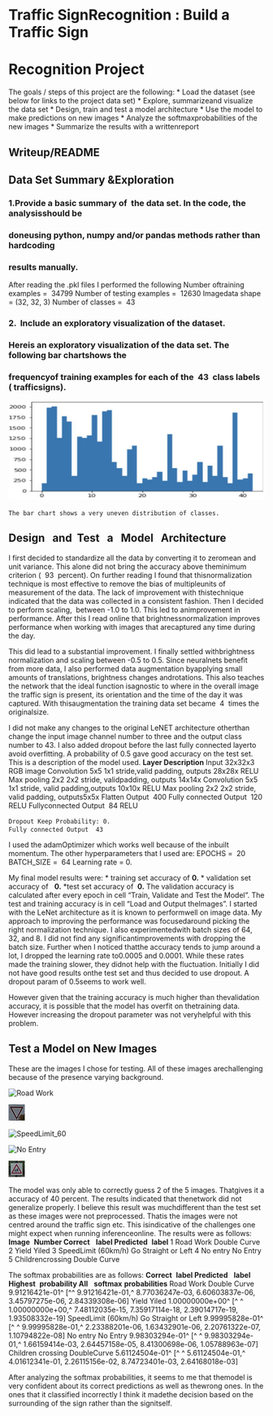 # Traffic​ ​Sign​ ​Recognition​ ​:​ ​Build​ ​a​ ​Traffic​ ​Sign

# Recognition​ ​Project

The​ ​goals​ ​/​ ​steps​ ​of​ ​this​ ​project​ ​are​ ​the​ ​following:
*​ ​Load​ ​the​ ​data​ ​set​ ​(see​ ​below​ ​for​ ​links​ ​to​ ​the​ ​project​ ​data​ ​set)
*​ ​Explore,​ ​summarize​ ​and​ ​visualize​ ​the​ ​data​ ​set
*​ ​Design,​ ​train​ ​and​ ​test​ ​a​ ​model​ ​architecture
*​ ​Use​ ​the​ ​model​ ​to​ ​make​ ​predictions​ ​on​ ​new​ ​images
*​ ​Analyze​ ​the​ ​softmax​ ​probabilities​ ​of​ ​the​ ​new​ ​images
*​ ​Summarize​ ​the​ ​results​ ​with​ ​a​ ​written​ ​report

## Writeup/README

## Data ​Set ​Summary ​& ​Exploration

### 1. ​Provide ​a ​basic ​summary ​of ​ the ​data ​set. ​In the ​code, ​the ​analysis ​should ​be

### done ​using ​python, ​numpy ​and/or ​pandas ​methods ​rather than hardcoding

### results ​manually.

After​ ​reading​ ​the​ ​.pkl​ ​files​ ​I​ ​performed​ ​the​ ​following
Number​ ​of​ ​training​ ​examples​ ​=​ ​ 34799
Number​ ​of​ ​testing​ ​examples​ ​=​ ​ 12630
Image​ ​data​ ​shape​ ​=​ ​(32,​ ​32,​ ​3)
Number​ ​of​ ​classes​ ​=​ ​ 43

### 2. ​ ​ Include ​an ​exploratory ​visualization ​of ​the ​dataset.

### Here​ ​is​ ​an​ ​exploratory​ ​visualization​ ​of​ ​the​ ​data​ ​set.​ ​The​ ​following​ ​bar​ ​chart​ ​shows​ ​the

### frequency​ ​of​ ​training​ ​examples​ ​for​ ​each​ ​of​ ​the​ ​ 43 ​ ​class​ ​labels​ ​(​ ​traffic​ ​signs).

![Bar Chart](test_images/data_vizualization.png)
```
The​ ​bar​ ​chart​ ​shows​ ​a​ ​very​ ​uneven​ ​distribution​ ​of​ ​classes.
```

## Design ​ ​ and ​ ​ Test ​ ​ a ​ ​ Model ​ ​ Architecture

I​ ​first​ ​decided​ ​to​ ​standardize​ ​all​ ​the​ ​data​ ​by​ ​converting​ ​it​ ​to​ ​zero​ ​mean​ ​and​ ​unit​ ​variance.​ ​This
alone​ ​did​ ​not​ ​bring​ ​the​ ​accuracy​ ​above​ ​the​ ​minimum​ ​criterion​ ​(​ ​ 93 ​ ​percent).​ ​On​ ​further​ ​reading​ ​I
found​ ​that​ ​this​ ​normalization​ ​technique​ ​is​ ​most​ ​effective​ ​to​ ​remove​ ​the​ ​bias​ ​of​ ​multiple​ ​units​ ​of
measurement​ ​of​ ​the​ ​data.​ ​The​ ​lack​ ​of​ ​improvement​ ​with​ ​this​ ​technique​ ​indicated​ ​that​ ​the​ ​data
was​ ​collected​ ​in​ ​a​ ​consistent​ ​fashion.
Then​ ​I​ ​decided​ ​to​ ​perform​ ​scaling,​ ​​ ​between​ ​-1.0​ ​to​ ​1.0.​ ​This​ ​led​ ​to​ ​an​ ​improvement​ ​in
performance.
After​ ​this​ ​I​ ​read​ ​online​ ​that​ ​brightness​ ​normalization​ ​improves​ ​performance​ ​when​ ​working​ ​with
images​ ​that​ ​are​ ​captured​ ​any​ ​time​ ​during​ ​the​ ​day.

This​ ​did​ ​lead​ ​to​ ​a​ ​substantial​ ​improvement.​ ​I​ ​finally​ ​settled​ ​with​ ​brightness​ ​normalization​ ​and
scaling​ ​between​ ​-0.5​ ​to​ ​0.5.
Since​ ​neural​ ​nets​ ​benefit​ ​from​ ​more​ ​data,​ ​I​ ​also​ ​performed​ ​data​ ​augmentation​ ​by​ ​applying​ ​small
amounts​ ​of​ ​translations,​ ​brightness​ ​changes​ ​and​ ​rotations.​ ​This​ ​also​ ​teaches​ ​the​ ​network​ ​that
the​ ​ideal​ ​function​ ​is​ ​agnostic​ ​to​ ​where​ ​in​ ​the​ ​overall​ ​image​ ​the​ ​traffic​ ​sign​ ​is​ ​present,​ ​its
orientation​ ​and​ ​the​ ​time​ ​of​ ​the​ ​day​ ​it​ ​was​ ​captured.
With​ ​this​ ​augmentation​ ​the​ ​training​ ​data​ ​set​ ​became​ ​ 4 ​ ​times​ ​the​ ​original​ ​size.

I​ ​did​ ​not​ ​make​ ​any​ ​changes​ ​to​ ​the​ ​original​ ​LeNET​ ​architecture​ ​other​ ​than​ ​change​ ​the​ ​input
image​ ​channel​ ​number​ ​to​ ​three​ ​and​ ​the​ ​output​ ​class​ ​number​ ​to​ ​43.​ ​I​ ​also​ ​added​ ​dropout​ ​before
the​ ​last​ ​fully​ ​connected​ ​layer​ ​to​ ​avoid​ ​overfitting.​ ​A​ ​probability​ ​of​ ​0.5​ ​gave​ ​good​ ​accuracy​ ​on​ ​the
test​ ​set.
This​ ​is​ ​a​ ​description​ ​of​ ​the​ ​model​ ​used.
    **Layer Description**
    Input 32x32x3​ ​RGB​ ​image
    Convolution​ ​5x5 1x1​ ​stride,​ ​valid​ ​padding,​ ​outputs​ ​28x28x
    RELU
    Max​ ​pooling​ ​2x2 2x2​ ​stride,​ ​valid​ ​padding,​ ​outputs​ ​14x14x
    Convolution​ ​5x5 1x1​ ​stride,​ ​valid​ ​padding,​ ​outputs​ ​10x10x
    RELU
    Max​ ​pooling​ ​2x2 2x2​ ​stride,​ ​valid​ ​padding,​ ​outputs​ ​5x5x
    Flatten Output​ ​ 400
    Fully​ ​connected Output​ ​ 120
    RELU
    Fully​ ​connected Output​ ​ 84
    RELU

```
Dropout Keep​ ​Probability:​ ​0.
Fully​ ​connected Output​ ​ 43
```

I​ ​used​ ​the​ ​adamOptimizer​ ​which​ ​works​ ​well​ ​because​ ​of​ ​the​ ​inbuilt​ ​momentum.
The​ ​other​ ​hyperparameters​ ​that​ ​I​ ​used​ ​are:
EPOCHS​ ​=​ ​ 20
BATCH_SIZE​ ​=​ ​ 64
Learning​ ​rate​ ​=​ ​0.

My​ ​final​ ​model​ ​results​ ​were:
*​ ​training​ ​set​ ​accuracy​ ​of​ ​​ **0.**
*​ ​validation​ ​set​ ​accuracy​ ​of​ ​​ ​​ **0.**
*​ ​test​ ​set​ ​accuracy​ ​of​ ​​ **0.**
The​ ​validation​ ​accuracy​ ​is​ ​calculated​ ​after​ ​every​ ​epoch​ ​in​ ​cell​ ​“Train,​ ​Validate​ ​and​ ​Test​ ​the
Model”.
The​ ​test​ ​and​ ​training​ ​accuracy​ ​is​ ​in​ ​cell​ ​“Load​ ​and​ ​Output​ ​the​ ​Images”.
I​ ​started​ ​with​ ​the​ ​LeNet​ ​architecture​ ​as​ ​it​ ​is​ ​known​ ​to​ ​perform​ ​well​ ​on​ ​image​ ​data.
My​ ​approach​ ​to​ ​improving​ ​the​ ​performance​ ​was​ ​focused​ ​around​ ​picking​ ​the​ ​right​ ​normalization
technique.
I​ ​also​ ​experimented​ ​with​ ​batch​ ​sizes​ ​of​ ​64,​ ​32,​ ​and​ ​8.​ ​I​ ​did​ ​not​ ​find​ ​any​ ​significant​ ​improvements
with​ ​dropping​ ​the​ ​batch​ ​size.
Further​ ​when​ ​I​ ​noticed​ ​that​ ​the​ ​accuracy​ ​tends​ ​to​ ​jump​ ​around​ ​a​ ​lot,​ ​I​ ​dropped​ ​the​ ​learning​ ​rate
to​ ​0.0005​ ​and​ ​0.0001.​ ​While​ ​these​ ​rates​ ​made​ ​the​ ​training​ ​slower,​ ​they​ ​did​ ​not​ ​help​ ​with​ ​the
fluctuation.
Initially​ ​I​ ​did​ ​not​ ​have​ ​good​ ​results​ ​on​ ​the​ ​test​ ​set​ ​and​ ​thus​ ​decided​ ​to​ ​use​ ​dropout.​ ​A​ ​dropout
param​ ​of​ ​0.5​ ​seems​ ​to​ ​work​ ​well.


However​ ​given​ ​that​ ​the​ ​training​ ​accuracy​ ​is​ ​much​ ​higher​ ​than​ ​the​ ​validation​ ​accuracy,​ ​it​ ​is
possible​ ​that​ ​the​ ​model​ ​has​ ​overfit​ ​on​ ​the​ ​training​ ​data.​ ​However​ ​increasing​ ​the​ ​dropout
parameter​ ​was​ ​not​ ​very​ ​helpful​ ​with​ ​this​ ​problem.

## Test ​a ​Model ​on ​New ​Images

These​ ​are​ ​the​ ​images​ ​I​ ​chose​ ​for​ ​testing.​ ​All​ ​of​ ​these​ ​images​ ​are​ ​challenging​ ​because​ ​of​ ​the
presence​ ​varying​ ​background.

![Road Work](test_images/RoadWork.png)

![Yield](test_images/yield.png)

![SpeedLimit_60](test_images/SpeedLimit_60.png)

![No Entry](test_images/no_entry.png)

![Children](test_images/children.png)

The​ ​model​ ​was​ ​only​ ​able​ ​to​ ​correctly​ ​guess​ ​2 ​​of​ ​the​ ​5 ​​images.​ ​That​ ​gives​ ​it​ ​a​ ​accuracy​ ​of​ ​40
percent.​ ​The​ ​results​ ​indicated​ ​that​ ​the​ ​network​ ​did​ ​not​ ​generalize​ ​properly.
I​ ​believe​ ​this​ ​result​ ​was​ ​much​ ​different​ ​than​ ​the​ ​test​ ​set​ ​as​ ​these​ ​images​ ​were​ ​not
preprocessed.​ ​That​ ​is​ ​the​ ​images​ ​were​ ​not​ ​centred​ ​around​ ​the​ ​traffic​ ​sign​ ​etc.​ ​This​ ​is​ ​indicative
of​ ​the​ ​challenges​ ​one​ ​might​ ​expect​ ​when​ ​running​ ​inference​ ​online.
The​ ​results​ ​were​ ​as​ ​follows:
    **Image** ​ ​ **Number Correct** ​ ​ **label Predicted** ​ ​ **label**
    1 Road​ ​Work Double​ ​Curve
    2 Yield Yiled
    3 Speed​ ​Limit​ ​(60km/h) Go​ ​Straight​ ​or​ ​Left
    4 No​ ​entry No​ ​Entry
    5 Children​ ​crossing Double​ ​Curve

The​ ​softmax​ ​probabilities​ ​are​ ​as​ ​follows:
    **Correct** ​ ​ **label Predicted** ​ ​ **label Highest** ​ ​ **probability All** ​ ​ **softmax**
       **probabilities**
    Road​ ​Work Double​ ​Curve 9.91216421e-01^ [​^ ​​^ ​9.91216421e-01,^
       8.77036247e-03,
       6.60603837e-06,
       3.45797275e-06,
       2.84339308e-06]
    Yield Yiled 1.00000000e+00^ [​^ ​​^ ​1.00000000e+00,^
       7.48112035e-15,
       7.35917114e-18,
       2.39014717e-19,
       1.93508332e-19]
    Speed​ ​Limit​ ​(60km/h) Go​ ​Straight​ ​or​ ​Left 9.99995828e-01^ [​^ ​​^ ​9.99995828e-01,^
       2.23388201e-06,
       1.63432901e-06,
       2.20761322e-07,
       1.10794822e-08]
    No​ ​entry No​ ​Entry 9.98303294e-01^ [​^ ​​^ ​9.98303294e-01,^
       1.66159414e-03,
       2.64457158e-05,
       8.41300698e-06,
       1.05788963e-07]
    Children​ ​crossing Double​ ​Curve 5.61124504e-01^ [​^ ​​^ ​5.61124504e-01,^
       4.01612341e-01,
       2.26115156e-02,
       8.74723401e-03,
       2.64168018e-03]

After​ ​analyzing​ ​the​ ​softmax​ ​probabilities,​ ​it​ ​seems​ ​to​ ​me​ ​that​ ​the​ ​model​ ​is​ ​very​ ​confident​ ​about
its​ ​correct​ ​predictions​ ​as​ ​well​ ​as​ ​the​ ​wrong​ ​ones.​ ​In​ ​the​ ​ones​ ​that​ ​it​ ​classified​ ​incorrectly​ ​I​ ​think​ ​it
made​ ​the​ ​decision​ ​based​ ​on​ ​the​ ​surrounding​ ​of​ ​the​ ​sign​ ​rather​ ​than​ ​the​ ​sign​ ​itself.


